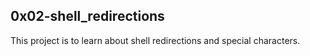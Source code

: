 ## 0x02-shell_redirections
This project is to learn about shell redirections and special characters.
